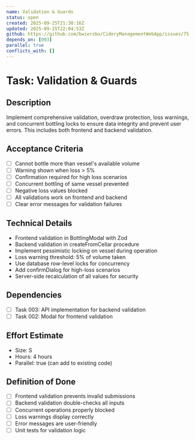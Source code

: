 ```yaml
---
name: Validation & Guards
status: open
created: 2025-09-25T21:30:16Z
updated: 2025-09-25T22:04:53Z
github: https://github.com/bwierzbo/CideryManagementWebApp/issues/75
depends_on: [003]
parallel: true
conflicts_with: []
---
```


# Task: Validation & Guards

## Description
Implement comprehensive validation, overdraw protection, loss warnings, and concurrent bottling locks to ensure data integrity and prevent user errors. This includes both frontend and backend validation.

## Acceptance Criteria
- [ ] Cannot bottle more than vessel's available volume
- [ ] Warning shown when loss > 5%
- [ ] Confirmation required for high loss scenarios
- [ ] Concurrent bottling of same vessel prevented
- [ ] Negative loss values blocked
- [ ] All validations work on frontend and backend
- [ ] Clear error messages for validation failures

## Technical Details
- Frontend validation in BottlingModal with Zod
- Backend validation in createFromCellar procedure
- Implement pessimistic locking on vessel during operation
- Loss warning threshold: 5% of volume taken
- Use database row-level locks for concurrency
- Add confirmDialog for high-loss scenarios
- Server-side recalculation of all values for security

## Dependencies
- [ ] Task 003: API implementation for backend validation
- [ ] Task 002: Modal for frontend validation

## Effort Estimate
- Size: S
- Hours: 4 hours
- Parallel: true (can add to existing code)

## Definition of Done
- [ ] Frontend validation prevents invalid submissions
- [ ] Backend validation double-checks all inputs
- [ ] Concurrent operations properly blocked
- [ ] Loss warnings display correctly
- [ ] Error messages are user-friendly
- [ ] Unit tests for validation logic
